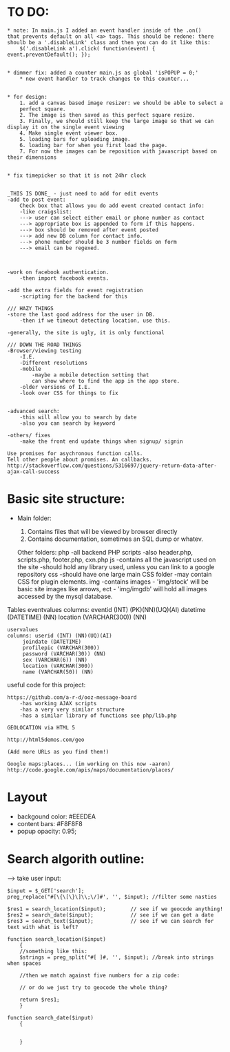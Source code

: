 TO DO:
======
	
    * note: In main.js I added an event handler inside of the .on() 
    that prevents default on all <a> tags. This should be redone: there
    shoulb be a '.disableLink' class and then you can do it like this:
        $('.disableLink a').click( function(event) { event.preventDefault(); });
    
    
    * dimmer fix: added a counter main.js as global 'isPOPUP = 0;'
        * new event handler to track changes to this counter... 
    
    
	* for design:
		1. add a canvas based image resizer: we should be able to select a 
		perfect square.
		2. The image is then saved as this perfect square resize.
		3. Finally, we should still keep the large image so that we can display it on the single event viewing
		4. Make single event viewer box.
		5. loading bars for uploading image.
		6. loading bar for when you first load the page.
		7. For now the images can be reposition with javascript based on their dimensions
		
		
	* fix timepicker so that it is not 24hr clock
	
	
	_THIS IS DONE_ - just need to add for edit events
	-add to post event:
		Check box that allows you do add event created contact info:
		-like craigslist:
		---> user can select either email or phone number as contact
		---> appropriate box is appended to form if this happens.
		---> box should be removed after event posted
		---> add new DB column for contact info.
		---> phone number should be 3 number fields on form
		---> email can be regexed.
		
		
	
	-work on facebook authentication.
		-then import facebook events.

	-add the extra fields for event registration
		-scripting for the backend for this
		
	/// HAZY THINGS	
	-store the last good address for the user in DB.
		-then if we timeout detecting location, use this.
	
	-generally, the site is ugly, it is only functional

	/// DOWN THE ROAD THINGS
	-Browser/viewing testing
		-I.E.
		-Different resolutions
		-mobile
			-maybe a mobile detection setting that 
			can show where to find the app in the app store.
		-older versions of I.E.
		-look over CSS for things to fix
		
	
	-advanced search:
		-this will allow you to search by date
		-also you can search by keyword
		
	-others/ fixes
		-make the front end update things when signup/ signin

	Use promises for asychronous function calls.
	Tell other people about promises. An callbacks. 
	http://stackoverflow.com/questions/5316697/jquery-return-data-after-ajax-call-success
	



Basic site structure:
====================

* Main folder:
	1. Contains files that will be viewed by browser directly
	2. Contains documentation, sometimes an SQL dump or whatev. 
		
	Other folders:
		php
		-all backend PHP scripts
		-also header.php, scripts.php, footer.php, cxn.php
		js
		-contains all the javascript used on the site
		-should hold any library used, unless you can link to a google repository
		css
		-should have one large main CSS folder
		-may contain CSS for plugin elements. 
		img
		-contains images
		- 'img/stock' will be basic site images like arrows, ect
		- 'img/imgdb' will hold all images accessed by the mysql database.
		
		
		
		
		
Tables
	eventvalues
	columns: eventid (INT) (PK)(NN)(UQ)(AI) 
		 datetime (DATETIME) (NN)
		 location (VARCHAR(300)) (NN)
	
	uservalues
	columns: userid (INT) (NN)(UQ)(AI)
		 joindate (DATETIME)
		 profilepic (VARCHAR(300))
		 password (VARCHAR(30)) (NN)
		 sex (VARCHAR(6)) (NN)
	 	 location (VARCHAR(300))
		 name (VARCHAR(50)) (NN)
			
useful code for this project:

	https://github.com/a-r-d/ooz-message-board
		-has working AJAX scripts
		-has a very very similar structure
		-has a similar library of functions see php/lib.php
	
	GEOLOCATION via HTML 5
	
	http://html5demos.com/geo

	(Add more URLs as you find them!)

	Google maps:places... (im working on this now -aaron)
	http://code.google.com/apis/maps/documentation/places/
			
			
		
		
Layout
======

* backgound color: #EEEDEA
* content bars: #F8F8F8	
* popup opacity: 0.95;
		
		
		
		
		
		
	
	
Search algorith outline:
=========================

 --> take user input:
 
	$input = $_GET['search'];
	preg_replace("#[\{\[\}\]\\;\/]#', '', $input); //filter some nasties
	
	$res1 = search_location($input);		// see if we geocode anything!
	$res2 = search_date($input);		 	// see if we can get a date
	$res3 = search_text($input); 			// see if we can search for text with what is left?
	
	function search_location($input)
		{
		//something like this:
		$strings = preg_split("#[ ]#, '', $input); //break into strings when spaces
		
		//then we match against five numbers for a zip code:
		
		// or do we just try to geocode the whole thing?
		
		return $res1;
		}
	
	function search_date($input)
		{
		
		
		}
	

